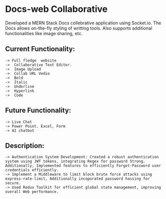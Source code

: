 # Docs-web Collaborative 
Developed a MERN Stack Docs collebrative application using Socket.io. The Docs allows on-the-fly styling of writting tools. Also supports additional functionalities like image sharing, etc. 
## Current Functionality:
    -> Full fledge  website
    ->  Collaborative Text Editor.
    ->  Image Upload 
    ->  Collab URL Vedio
    ->  Bold 
    ->  Italic
    ->  Underline
    ->  Hyperlink
    ->  Code
    
## Future Functionality:
    -> Live Chat
    -> Power Point. Excel, Form
    -> AI chatbot
 ## Description:
    -> Authentication System Development: Created a robust authentication system using JWT tokens, integrating Regex for password Strong. Additionally, Implemented features to efficiently Forgot-Password user credentials efficiently.
    -> Implement a Middleware to limit block brute force attacks using express-rate-limit, Additionally incoporated password hassing for secure.
    -> Used Redux Toolkit for efficient global state management, improving overall Web performance. 
